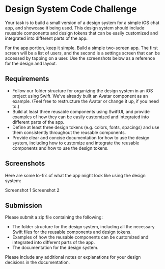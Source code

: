 # Design System Code Challenge

Your task is to build a small version of a design system for a simple iOS chat app, and showcase it being used. This design system should include reusable components and design tokens that can be easily customized and integrated into different parts of the app.

For the app portion, keep it simple. Build a simple two-screen app. The first screen will be a list of users, and the second is a settings screen that can be accessed by tapping on a user. Use the screenshots below as a reference for the design and layout.


## Requirements

- Follow our folder structure for organizing the design system in an iOS project using Swift. We've already built an Avatar component as an example. (Feel free to restructure the Avatar or change it up, if you need to.)
- Build at least three reusable components using SwiftUI, and provide examples of how they can be easily customized and integrated into different parts of the app.
- Define at least three design tokens (e.g. colors, fonts, spacings) and use them consistently throughout the reusable components.
- Provide clear and concise documentation for how to use the design system, including how to customize and integrate the reusable components and how to use the design tokens.

## Screenshots

Here are some lo-fi’s of what the app might look like using the design system:

Screenshot 1
Screenshot 2

## Submission

Please submit a zip file containing the following:

- The folder structure for the design system, including all the necessary Swift files for the reusable components and design tokens.
- Examples of how the reusable components can be customized and integrated into different parts of the app.
- The documentation for the design system.

Please include any additional notes or explanations for your design decisions in the documentation.
